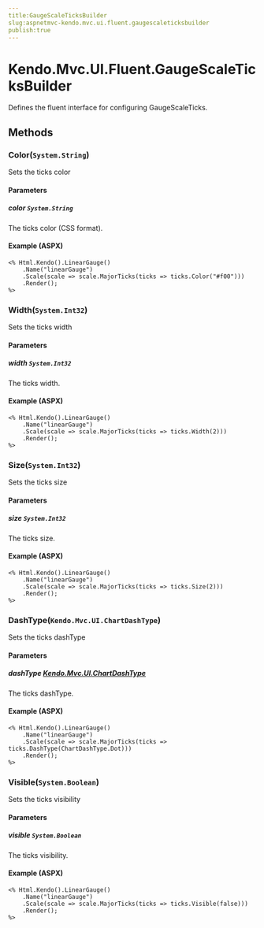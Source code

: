 ```yaml
---
title:GaugeScaleTicksBuilder
slug:aspnetmvc-kendo.mvc.ui.fluent.gaugescaleticksbuilder
publish:true
---
```


# Kendo.Mvc.UI.Fluent.GaugeScaleTicksBuilder
Defines the fluent interface for configuring GaugeScaleTicks.



## Methods

### Color(`System.String`)
Sets the ticks color


#### Parameters

##### color `System.String`
The ticks color (CSS format).




#### Example (ASPX)
    <% Html.Kendo().LinearGauge()
        .Name("linearGauge")
        .Scale(scale => scale.MajorTicks(ticks => ticks.Color("#f00")))
        .Render();
    %>


### Width(`System.Int32`)
Sets the ticks width


#### Parameters

##### width `System.Int32`
The ticks width.




#### Example (ASPX)
    <% Html.Kendo().LinearGauge()
        .Name("linearGauge")
        .Scale(scale => scale.MajorTicks(ticks => ticks.Width(2)))
        .Render();
    %>


### Size(`System.Int32`)
Sets the ticks size


#### Parameters

##### size `System.Int32`
The ticks size.




#### Example (ASPX)
    <% Html.Kendo().LinearGauge()
        .Name("linearGauge")
        .Scale(scale => scale.MajorTicks(ticks => ticks.Size(2)))
        .Render();
    %>


### DashType(`Kendo.Mvc.UI.ChartDashType`)
Sets the ticks dashType


#### Parameters

##### dashType [Kendo.Mvc.UI.ChartDashType](/api/wrappers/aspnet-mvc/Kendo.Mvc.UI/ChartDashType)
The ticks dashType.




#### Example (ASPX)
    <% Html.Kendo().LinearGauge()
        .Name("linearGauge")
        .Scale(scale => scale.MajorTicks(ticks => ticks.DashType(ChartDashType.Dot)))
        .Render();
    %>


### Visible(`System.Boolean`)
Sets the ticks visibility


#### Parameters

##### visible `System.Boolean`
The ticks visibility.




#### Example (ASPX)
    <% Html.Kendo().LinearGauge()
        .Name("linearGauge")
        .Scale(scale => scale.MajorTicks(ticks => ticks.Visible(false)))
        .Render();
    %>



